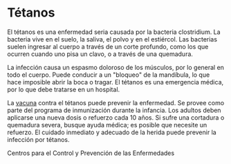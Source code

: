 Tétanos
=======


El tétanos es una enfermedad seria causada por la bacteria clostridium. La bacteria vive en el suelo, la saliva, el polvo y en el estiércol. Las bacterias suelen ingresar al cuerpo a través de un corte profundo, como los que ocurren cuando uno pisa un clavo, o a través de una quemadura.


La infección causa un espasmo doloroso de los músculos, por lo general en todo el cuerpo. Puede conducir a un "bloqueo" de la mandíbula, lo que hace imposible abrir la boca o tragar. El tétanos es una emergencia médica, por lo que debe tratarse en un hospital.


La [vacuna](https://medlineplus.gov/spanish/tetanusdiphtheriaandpertussisvaccines.html) contra el tétanos puede prevenir la enfermedad. Se provee como parte del programa de inmunización durante la infancia. Los adultos deben aplicarse una nueva dosis o refuerzo cada 10 años. Si sufre una cortadura o quemadura severa, busque ayuda médica; es posible que necesite un refuerzo. El cuidado inmediato y adecuado de la herida puede prevenir la infección por tétanos.


Centros para el Control y Prevención de las Enfermedades

